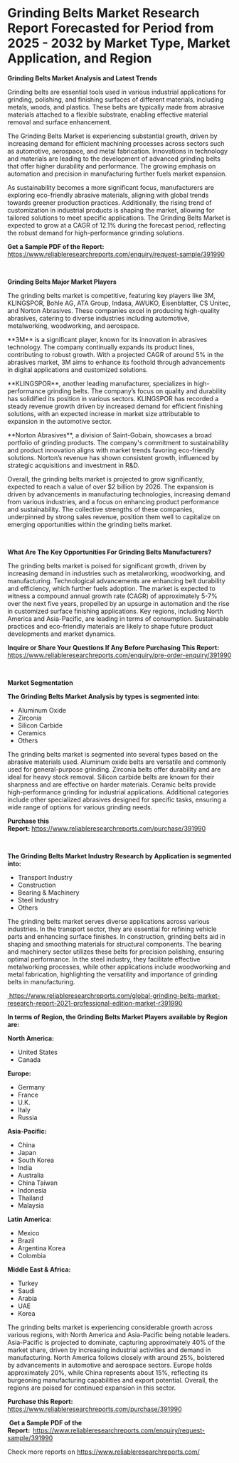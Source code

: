 <p><h1>Grinding Belts Market Research Report Forecasted for Period from 2025 -  2032 by Market Type, Market Application, and Region</h1></p><p><strong>Grinding Belts Market Analysis and Latest Trends</strong></p>
<p><p>Grinding belts are essential tools used in various industrial applications for grinding, polishing, and finishing surfaces of different materials, including metals, woods, and plastics. These belts are typically made from abrasive materials attached to a flexible substrate, enabling effective material removal and surface enhancement. </p><p>The Grinding Belts Market is experiencing substantial growth, driven by increasing demand for efficient machining processes across sectors such as automotive, aerospace, and metal fabrication. Innovations in technology and materials are leading to the development of advanced grinding belts that offer higher durability and performance. The growing emphasis on automation and precision in manufacturing further fuels market expansion. </p><p>As sustainability becomes a more significant focus, manufacturers are exploring eco-friendly abrasive materials, aligning with global trends towards greener production practices. Additionally, the rising trend of customization in industrial products is shaping the market, allowing for tailored solutions to meet specific applications. The Grinding Belts Market is expected to grow at a CAGR of 12.1% during the forecast period, reflecting the robust demand for high-performance grinding solutions.</p></p>
<p><strong>Get a Sample PDF of the Report:&nbsp;</strong> <a href="https://www.reliableresearchreports.com/enquiry/request-sample/391990?utm_campaign=3364&utm_medium=2&utm_source=Github&utm_content=ia&utm_term=29032025&utm_id=grinding-belts">https://www.reliableresearchreports.com/enquiry/request-sample/391990</a></p>
<p>&nbsp;</p>
<p><strong>Grinding Belts Major Market Players</strong></p>
<p><p>The grinding belts market is competitive, featuring key players like 3M, KLINGSPOR, Bohle AG, ATA Group, Indasa, AWUKO, Eisenblatter, CS Unitec, and Norton Abrasives. These companies excel in producing high-quality abrasives, catering to diverse industries including automotive, metalworking, woodworking, and aerospace.</p><p>**3M** is a significant player, known for its innovation in abrasives technology. The company continually expands its product lines, contributing to robust growth. With a projected CAGR of around 5% in the abrasives market, 3M aims to enhance its foothold through advancements in digital applications and customized solutions.</p><p>**KLINGSPOR**, another leading manufacturer, specializes in high-performance grinding belts. The company’s focus on quality and durability has solidified its position in various sectors. KLINGSPOR has recorded a steady revenue growth driven by increased demand for efficient finishing solutions, with an expected increase in market size attributable to expansion in the automotive sector.</p><p>**Norton Abrasives**, a division of Saint-Gobain, showcases a broad portfolio of grinding products. The company's commitment to sustainability and product innovation aligns with market trends favoring eco-friendly solutions. Norton’s revenue has shown consistent growth, influenced by strategic acquisitions and investment in R&D.</p><p>Overall, the grinding belts market is projected to grow significantly, expected to reach a value of over $2 billion by 2026. The expansion is driven by advancements in manufacturing technologies, increasing demand from various industries, and a focus on enhancing product performance and sustainability. The collective strengths of these companies, underpinned by strong sales revenue, position them well to capitalize on emerging opportunities within the grinding belts market.</p></p>
<p>&nbsp;</p>
<p><strong>What Are The Key Opportunities For Grinding Belts Manufacturers?</strong></p>
<p><p>The grinding belts market is poised for significant growth, driven by increasing demand in industries such as metalworking, woodworking, and manufacturing. Technological advancements are enhancing belt durability and efficiency, which further fuels adoption. The market is expected to witness a compound annual growth rate (CAGR) of approximately 5-7% over the next five years, propelled by an upsurge in automation and the rise in customized surface finishing applications. Key regions, including North America and Asia-Pacific, are leading in terms of consumption. Sustainable practices and eco-friendly materials are likely to shape future product developments and market dynamics.</p></p>
<p><strong>Inquire or Share Your Questions If Any Before Purchasing This Report:</strong> <a href="https://www.reliableresearchreports.com/enquiry/pre-order-enquiry/391990?utm_campaign=3364&utm_medium=2&utm_source=Github&utm_content=ia&utm_term=29032025&utm_id=grinding-belts">https://www.reliableresearchreports.com/enquiry/pre-order-enquiry/391990</a></p>
<p>&nbsp;</p>
<p><strong>Market Segmentation</strong></p>
<p><strong>The Grinding Belts Market Analysis by types is segmented into:</strong></p>
<p><ul><li>Aluminum Oxide</li><li>Zirconia</li><li>Silicon Carbide</li><li>Ceramics</li><li>Others</li></ul></p>
<p><p>The grinding belts market is segmented into several types based on the abrasive materials used. Aluminum oxide belts are versatile and commonly used for general-purpose grinding. Zirconia belts offer durability and are ideal for heavy stock removal. Silicon carbide belts are known for their sharpness and are effective on harder materials. Ceramic belts provide high-performance grinding for industrial applications. Additional categories include other specialized abrasives designed for specific tasks, ensuring a wide range of options for various grinding needs.</p></p>
<p><strong>Purchase this Report:&nbsp;</strong><a href="https://www.reliableresearchreports.com/purchase/391990?utm_campaign=3364&utm_medium=2&utm_source=Github&utm_content=ia&utm_term=29032025&utm_id=grinding-belts">https://www.reliableresearchreports.com/purchase/391990</a></p>
<p>&nbsp;</p>
<p><strong>The Grinding Belts Market Industry Research by Application is segmented into:</strong></p>
<p><ul><li>Transport Industry</li><li>Construction</li><li>Bearing & Machinery</li><li>Steel Industry</li><li>Others</li></ul></p>
<p><p>The grinding belts market serves diverse applications across various industries. In the transport sector, they are essential for refining vehicle parts and enhancing surface finishes. In construction, grinding belts aid in shaping and smoothing materials for structural components. The bearing and machinery sector utilizes these belts for precision polishing, ensuring optimal performance. In the steel industry, they facilitate effective metalworking processes, while other applications include woodworking and metal fabrication, highlighting the versatility and importance of grinding belts in manufacturing.</p></p>
<p><a href="https://www.reliableresearchreports.com/global-grinding-belts-market-research-report-2021-professional-edition-market-r391990?utm_campaign=3364&utm_medium=2&utm_source=Github&utm_content=ia&utm_term=29032025&utm_id=grinding-belts">&nbsp;https://www.reliableresearchreports.com/global-grinding-belts-market-research-report-2021-professional-edition-market-r391990</a></p>
<p><strong>In terms of Region, the Grinding Belts Market Players available by Region are:</strong></p>
<p>
    <p> <strong> North America: </strong>
        <ul>
            <li>United States</li>
            <li>Canada</li>
        </ul>
        </p> 
    <p> <strong> Europe: </strong>
        <ul>
            <li>Germany</li>
            <li>France</li>
            <li>U.K.</li>
            <li>Italy</li>
            <li>Russia</li>
        </ul>
        </p> 
    <p> <strong> Asia-Pacific: </strong>
        <ul>
            <li>China</li>
            <li>Japan</li>
            <li>South Korea</li>
            <li>India</li>
            <li>Australia</li>
            <li>China Taiwan</li>
            <li>Indonesia</li>
            <li>Thailand</li>
            <li>Malaysia</li>
        </ul>
        </p> 
    <p> <strong> Latin America: </strong>
        <ul>
            <li>Mexico</li>
            <li>Brazil</li>
            <li>Argentina Korea</li>
            <li>Colombia</li>
        </ul>
        </p> 
    <p> <strong> Middle East & Africa: </strong>
        <ul>
            <li>Turkey</li>
            <li>Saudi</li>
            <li>Arabia</li>
            <li>UAE</li>
            <li>Korea</li>
        </ul>
    </p>
    </p>
<p><p>The grinding belts market is experiencing considerable growth across various regions, with North America and Asia-Pacific being notable leaders. Asia-Pacific is projected to dominate, capturing approximately 40% of the market share, driven by increasing industrial activities and demand in manufacturing. North America follows closely with around 25%, bolstered by advancements in automotive and aerospace sectors. Europe holds approximately 20%, while China represents about 15%, reflecting its burgeoning manufacturing capabilities and export potential. Overall, the regions are poised for continued expansion in this sector.</p></p>
<p><strong>Purchase this Report: </strong><a href="https://www.reliableresearchreports.com/purchase/391990?utm_campaign=3364&utm_medium=2&utm_source=Github&utm_content=ia&utm_term=29032025&utm_id=grinding-belts">https://www.reliableresearchreports.com/purchase/391990</a></p>
<p>&nbsp;<strong>Get a Sample PDF of the Report:&nbsp;&nbsp;</strong><a href="https://www.reliableresearchreports.com/enquiry/request-sample/391990?utm_campaign=3364&utm_medium=2&utm_source=Github&utm_content=ia&utm_term=29032025&utm_id=grinding-belts">https://www.reliableresearchreports.com/enquiry/request-sample/391990</a></p>
<p><strong></strong></p>
<p>Check more reports on <a href="https://www.reliableresearchreports.com/?utm_campaign=3364&utm_medium=2&utm_source=Github&utm_content=ia&utm_term=29032025&utm_id=grinding-belts">https://www.reliableresearchreports.com/</a></p>